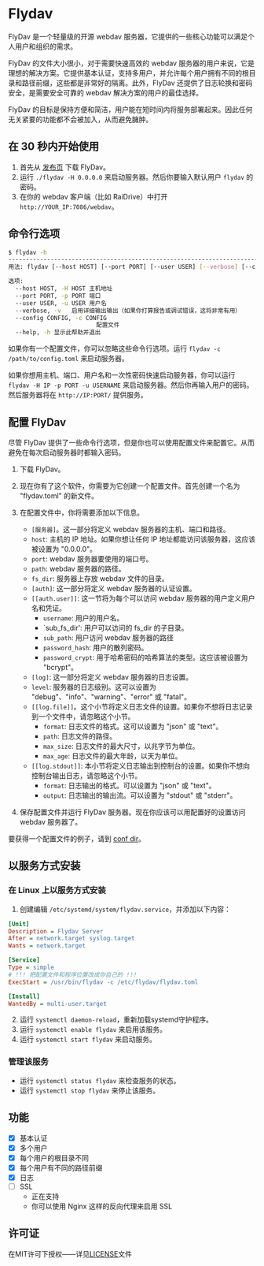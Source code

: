 # Flydav

FlyDav 是一个轻量级的开源 webdav 服务器，它提供的一些核心功能可以满足个人用户和组织的需求。

FlyDav 的文件大小很小，对于需要快速高效的 webdav 服务器的用户来说，它是理想的解决方案。它提供基本认证，支持多用户，并允许每个用户拥有不同的根目录和路径前缀，这些都是非常好的隔离。此外，FlyDav 还提供了日志轮换和密码安全，是需要安全可靠的 webdav 解决方案的用户的最佳选择。

FlyDav 的目标是保持方便和简洁，用户能在短时间内将服务部署起来。因此任何无关紧要的功能都不会被加入，从而避免臃肿。

## 在 30 秒内开始使用

1. 首先从 [发布页](https://github.com/pluveto/flydav/releases) 下载 FlyDav。
2. 运行 `./flydav -H 0.0.0.0` 来启动服务器。然后你要输入默认用户 `flydav` 的密码。
3. 在你的 webdav 客户端（比如 RaiDrive）中打开 `http://YOUR_IP:7086/webdav`。

## 命令行选项

```bash
$ flydav -h
--------------------------------------------------------------------------------
用法: flydav [--host HOST] [--port PORT] [--user USER] [--verbose] [--config CONFIG] 。

选项:
  --host HOST, -H HOST 主机地址
  --port PORT, -p PORT 端口
  --user USER, -u USER 用户名
  --verbose, -v   启用详细输出输出（如果你打算报告或调试错误，这将非常有用）
  --config CONFIG, -c CONFIG
                         配置文件
  --help, -h 显示此帮助并退出
```

如果你有一个配置文件，你可以忽略这些命令行选项。运行 `flydav -c /path/to/config.toml` 来启动服务器。

如果你想用主机、端口、用户名和一次性密码快速启动服务器，你可以运行 `flydav -H IP -p PORT -u USERNAME` 来启动服务器。然后你再输入用户的密码。然后服务器将在 `http://IP:PORT/` 提供服务。

## 配置 FlyDav

尽管 FlyDav 提供了一些命令行选项，但是你也可以使用配置文件来配置它。从而避免在每次启动服务器时都输入密码。

1. 下载 FlyDav。
2. 现在你有了这个软件，你需要为它创建一个配置文件。首先创建一个名为 "flydav.toml" 的新文件。
3. 在配置文件中，你将需要添加以下信息。
    - `[服务器]`。这一部分将定义 webdav 服务器的主机、端口和路径。
    - `host`: 主机的 IP 地址。如果你想让任何 IP 地址都能访问该服务器，这应该被设置为 "0.0.0.0"。
    - `port`: webdav 服务器要使用的端口号。
    - `path`: webdav 服务器的路径。
    - `fs_dir`: 服务器上存放 webdav 文件的目录。
    - `[auth]`: 这一部分将定义 webdav 服务器的认证设置。
    - `[[auth.user]]`: 这一节将为每个可以访问 webdav 服务器的用户定义用户名和凭证。
        - `username`: 用户的用户名。
        - `sub_fs_dir': 用户可以访问的 fs_dir 的子目录。
        - `sub_path`: 用户访问 webdav 服务器的路径
        - `password_hash`: 用户的散列密码。
        - `password_crypt`: 用于哈希密码的哈希算法的类型。这应该被设置为 "bcrypt"。
    - `[log]`: 这一部分将定义 webdav 服务器的日志设置。
    - `level`: 服务器的日志级别。这可以设置为 "debug"、"info"、"warning"、"error" 或 "fatal"。
    - `[[log.file]]`。这个小节将定义日志文件的设置。如果你不想将日志记录到一个文件中，请忽略这个小节。
        - `format`: 日志文件的格式。这可以设置为 "json" 或 "text"。
        - `path`: 日志文件的路径。
        - `max_size`: 日志文件的最大尺寸，以兆字节为单位。
        - `max_age`: 日志文件的最大年龄，以天为单位。
    - `[[log.stdout]]`: 本小节将定义日志输出到控制台的设置。如果你不想向控制台输出日志，请忽略这个小节。
        - `format`: 日志输出的格式。可以设置为 "json" 或 "text"。
        - `output`: 日志输出的输出流。可以设置为 "stdout" 或 "stderr"。

4. 保存配置文件并运行 FlyDav 服务器。现在你应该可以用配置好的设置访问 webdav 服务器了。

要获得一个配置文件的例子，请到 [conf dir](https://github.com/pluveto/flydav/blob/main/conf)。

## 以服务方式安装

### 在 Linux 上以服务方式安装

1. 创建编辑 `/etc/systemd/system/flydav.service`，并添加以下内容：

```ini
[Unit]
Description = Flydav Server
After = network.target syslog.target
Wants = network.target

[Service]
Type = simple
# !!! 把配置文件和程序位置改成你自己的 !!!
ExecStart = /usr/bin/flydav -c /etc/flydav/flydav.toml

[Install]
WantedBy = multi-user.target
```

2. 运行 `systemctl daemon-reload`，重新加载systemd守护程序。
3. 运行 `systemctl enable flydav` 来启用该服务。
4. 运行 `systemctl start flydav` 来启动服务。

### 管理该服务

- 运行 `systemctl status flydav` 来检查服务的状态。
- 运行 `systemctl stop flydav` 来停止该服务。

## 功能

- [x] 基本认证
- [x] 多个用户
- [x] 每个用户的根目录不同
- [x] 每个用户有不同的路径前缀
- [x] 日志
- [ ] SSL 
    - 正在支持
    - 你可以使用 Nginx 这样的反向代理来启用 SSL

## 许可证

在MIT许可下授权——详见[LICENSE](../LICENSE)文件

